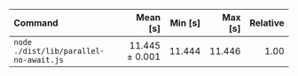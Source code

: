 | Command | Mean [s] | Min [s] | Max [s] | Relative |
|:---|---:|---:|---:|---:|
| `node ./dist/lib/parallel-no-await.js` | 11.445 ± 0.001 | 11.444 | 11.446 | 1.00 |
